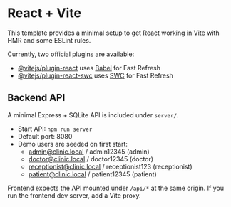 # React + Vite

This template provides a minimal setup to get React working in Vite with HMR and some ESLint rules.

Currently, two official plugins are available:

- [@vitejs/plugin-react](https://github.com/vitejs/vite-plugin-react/blob/main/packages/plugin-react/README.md) uses [Babel](https://babeljs.io/) for Fast Refresh
- [@vitejs/plugin-react-swc](https://github.com/vitejs/vite-plugin-react-swc) uses [SWC](https://swc.rs/) for Fast Refresh

## Backend API

A minimal Express + SQLite API is included under `server/`.

- Start API: `npm run server`
- Default port: 8080
- Demo users are seeded on first start:
  - admin@clinic.local / admin12345 (admin)
  - doctor@clinic.local / doctor12345 (doctor)
  - receptionist@clinic.local / receptionist123 (receptionist)
  - patient@clinic.local / patient12345 (patient)

Frontend expects the API mounted under `/api/*` at the same origin. If you run the frontend dev server, add a Vite proxy.
